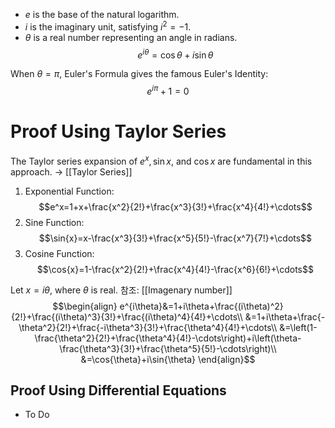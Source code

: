 - $e$ is the base of the natural logarithm.
- $i$ is the imaginary unit, satisfying $i^2=-1$.
- $\theta$ is a real number representing an angle in radians.
$$
e^{i\theta}=\cos{\theta}+i\sin{\theta}
$$

When $\theta=\pi$, Euler's Formula gives the famous Euler's Identity:
$$e^{i\pi}+1=0$$
# Proof Using Taylor Series
The Taylor series expansion of $e^x, \sin{x}$, and $\cos{x}$ are fundamental in this approach. $\rightarrow$ [[Taylor Series]]
1. Exponential Function:
$$e^x=1+x+\frac{x^2}{2!}+\frac{x^3}{3!}+\frac{x^4}{4!}+\cdots$$
2. Sine Function:
$$\sin{x}=x-\frac{x^3}{3!}+\frac{x^5}{5!}-\frac{x^7}{7!}+\cdots$$
3. Cosine Function:
$$\cos{x}=1-\frac{x^2}{2!}+\frac{x^4}{4!}-\frac{x^6}{6!}+\cdots$$

Let $x=i\theta$, where $\theta$ is real. 참조: [[Imagenary number]]
$$\begin{align}
e^{i\theta}&=1+i\theta+\frac{(i\theta)^2}{2!}+\frac{(i\theta)^3}{3!}+\frac{(i\theta)^4}{4!}+\cdots\\
&=1+i\theta+\frac{-\theta^2}{2!}+\frac{-i\theta^3}{3!}+\frac{\theta^4}{4!}+\cdots\\
&=\left(1-\frac{\theta^2}{2!}+\frac{\theta^4}{4!}-\cdots\right)+i\left(\theta-\frac{\theta^3}{3!}+\frac{\theta^5}{5!}-\cdots\right)\\
&=\cos{\theta}+i\sin{\theta}
\end{align}$$

## Proof Using Differential Equations
- To Do
